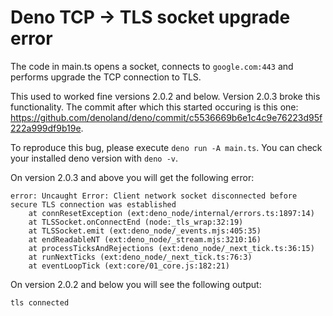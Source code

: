 # Deno TCP -> TLS socket upgrade error

The code in main.ts opens a socket, connects to `google.com:443` and performs upgrade the TCP connection to TLS.

This used to worked fine versions 2.0.2 and below. Version 2.0.3 broke this functionality. The commit after which this started occuring is this one: https://github.com/denoland/deno/commit/c5536669b6e1c4c9e76223d95f222a999df9b19e.

To reproduce this bug, please execute `deno run -A main.ts`.
You can check your installed deno version with `deno -v`.

On version 2.0.3 and above you will get the following error:

```
error: Uncaught Error: Client network socket disconnected before secure TLS connection was established
    at connResetException (ext:deno_node/internal/errors.ts:1897:14)
    at TLSSocket.onConnectEnd (node:_tls_wrap:32:19)
    at TLSSocket.emit (ext:deno_node/_events.mjs:405:35)
    at endReadableNT (ext:deno_node/_stream.mjs:3210:16)
    at processTicksAndRejections (ext:deno_node/_next_tick.ts:36:15)
    at runNextTicks (ext:deno_node/_next_tick.ts:76:3)
    at eventLoopTick (ext:core/01_core.js:182:21)
```

On version 2.0.2 and below you will see the following output:
```
tls connected
```
